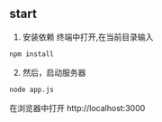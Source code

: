 ## start
1. 安装依赖
终端中打开,在当前目录输入
```bash 
npm install
```
2. 然后，启动服务器
```bash
node app.js
```
在浏览器中打开 http://localhost:3000